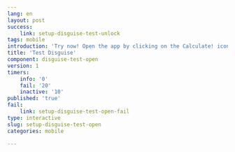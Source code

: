 ```yaml
---
lang: en
layout: post
success:
    link: setup-disguise-test-unlock
tags: mobile
introduction: 'Try now! Open the app by clicking on the Calculate! icon.'
title: 'Test Disguise'
component: disguise-test-open
version: 1
timers:
    info: '0'
    fail: '20'
    inactive: '10'
published: 'true'
fail:
    link: setup-disguise-test-open-fail
type: interactive
slug: setup-disguise-test-open
categories: mobile

---
```


